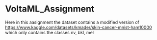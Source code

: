 # VoltaML_Assignment

Here in this aasignment the dataset contains a modified version of https://www.kaggle.com/datasets/kmader/skin-cancer-mnist-ham10000 which only contains the classes nv, bkl, mel
